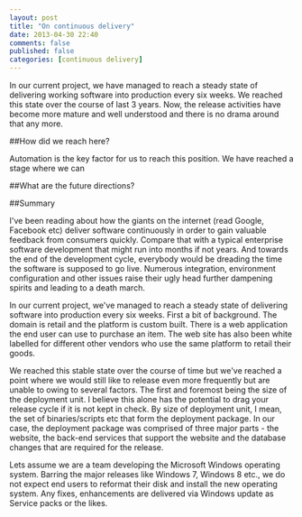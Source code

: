 ```yaml
---
layout: post
title: "On continuous delivery"
date: 2013-04-30 22:40
comments: false
published: false
categories: [continuous delivery]
---
```


In our current project, we have managed to reach a steady state of delivering working software into production every six weeks. We reached this state over the course of last 3 years. Now, the release activities have become more mature and well understood and there is no drama around that any more.
<!-- more -->
##How did we reach here?

Automation is the key factor for us to reach this position. We have reached a stage where we can 

##What are the future directions?

##Summary


I've been reading about how the giants on the internet (read Google, Facebook etc) deliver software continuously in order to gain valuable feedback from consumers quickly. Compare that with a typical enterprise software development that might run into months if not years. And towards the end of the development cycle, everybody would be dreading the time the software is supposed to go live. Numerous integration, environment configuration and other issues raise their ugly head further dampening spirits and leading to a death march.
<!-- more -->
In our current project, we've managed to reach a steady state of delivering software into production every six weeks. First a bit of background. The domain is retail and the platform is custom built. There is a web application the end user can use to purchase an item. The web site has also been white labelled for different other vendors who use the same platform to retail their goods.

We reached this stable state over the course of time but we've reached a point where we would still like to release even more frequently but are unable to owing to several factors. The first and foremost being the size of the deployment unit. I believe this alone has the potential to drag your release cycle if it is not kept in check. By size of deployment unit, I mean, the set of binaries/scripts etc that form the deployment package. In our case, the deployment package was comprised of three major parts - the website, the back-end services that support the website and the database changes that are required for the release.



Lets assume we are a team developing the Microsoft Windows operating system. Barring the major releases like Windows 7, Windows 8 etc., we do not expect end users to reformat their disk and install the new operating system. Any fixes, enhancements are delivered via Windows update as Service packs or the likes. 